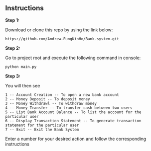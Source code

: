 ## Instructions

**Step 1:**

Download or clone this repo by using the link below:

```
https://github.com/Andrew-FungKinHo/Bank-system.git
```

**Step 2:**

Go to project root and execute the following command in console: 

```
python main.py
```

**Step 3:**

You will then see 

```
1 -- Account Creation -- To open a new bank account
2 -- Money Deposit -- To deposit money
3 -- Money Withdrawl -- To withdraw money
4 -- Money Transfer -- To transfer cash between two users
5 -- List Bank Account Balance -- To list the account for the particular user
6 -- Display Transaction Statement -- To generate transaction statement for the particular user
7 -- Exit -- Exit the Bank System
```

Enter a number for your desired action and follow the corresponding instructions